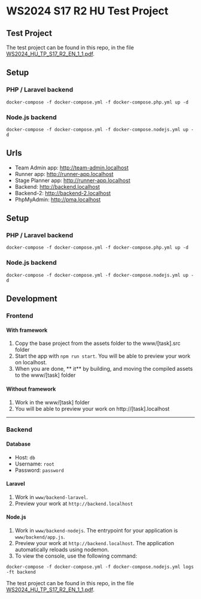 # WS2024 S17 R2 HU Test Project
## Test Project

The test project can be found in this repo, in the file [WS2024_HU_TP_S17_R2_EN_1_1.pdf](https://github.com/ws2024s17hu/ws2024s17hu-r2-tp/blob/master/WS2024_HU_TP_S17_R2_EN_1_1.pdf).
## Setup
### PHP / Laravel backend

```shell
docker-compose -f docker-compose.yml -f docker-compose.php.yml up -d
```
### Node.js backend

```shell
docker-compose -f docker-compose.yml -f docker-compose.nodejs.yml up -d
```
## Urls
- Team Admin app: http://team-admin.localhost
- Runner app: http://runner-app.localhost
- Stage Planner app: http://runner-app.localhost
- Backend: http://backend.localhost
- Backend-2: http://backend-2.localhost
- PhpMyAdmin: http://pma.localhost

## Setup
### PHP / Laravel backend

```shell
docker-compose -f docker-compose.yml -f docker-compose.php.yml up -d
```
### Node.js backend

```shell
docker-compose -f docker-compose.yml -f docker-compose.nodejs.yml up -d
```

## Development
### Frontend
#### With framework
1. Copy the base project from the assets folder to the www/[task].src folder
2. Start the app with `npm run start`. You will be able to preview your work on localhost.
3. When you are done, ** it** by building, and moving the compiled assets to the www/[task] folder

#### Without framework
1. Work in the www/[task] folder
2. You will be able to preview your work on http://[task].localhost

---

### Backend
#### Database
- Host: `db`
- Username: `root`
- Password: `password`

#### Laravel
1. Work in `www/backend-laravel`.
2. Preview your work at `http://backend.localhost`

#### Node.js
1. Work in `www/backend-nodejs`. The entrypoint for your application is `www/backend/app.js`.
3. Preview your work at `http://backend.localhost`. The application automatically reloads using nodemon.
4. To view the console, use the following command: 
```shell
docker-compose -f docker-compose.yml -f docker-compose.nodejs.yml logs -ft backend
```
The test project can be found in this repo, in the file [WS2024_HU_TP_S17_R2_EN_1_1.pdf](https://github.com/ws2024s17hu/ws2024s17hu-r2-tp/blob/master/WS2024_HU_TP_S17_R2_EN_1_1.pdf).